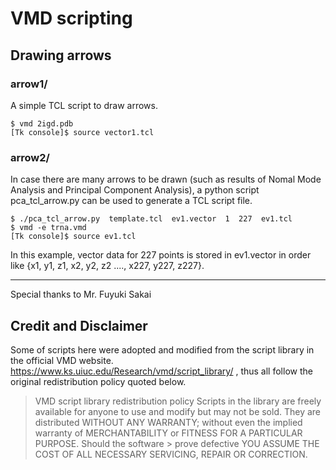 # VMD scripting

## Drawing arrows

### arrow1/

A simple TCL script to draw arrows.

```
$ vmd 2igd.pdb
[Tk console]$ source vector1.tcl
```

### arrow2/

In case there are many arrows to be drawn (such as results of Nomal Mode Analysis and Principal Component Analysis), a python script pca_tcl_arrow.py can be used to generate a TCL script file.


```
$ ./pca_tcl_arrow.py  template.tcl  ev1.vector  1  227  ev1.tcl
$ vmd -e trna.vmd
[Tk console]$ source ev1.tcl
```

In this example, vector data for 227 points is stored in ev1.vector in order like {x1, y1, z1, x2, y2, z2 ...., x227, y227, z227}.


----
Special thanks to Mr. Fuyuki Sakai

## Credit and Disclaimer

Some of scripts here were adopted and modified from the script library in the official VMD website. https://www.ks.uiuc.edu/Research/vmd/script_library/ , thus all follow the original redistribution policy quoted below.

> VMD script library redistribution policy
> Scripts in the library are freely available for anyone to use and modify but may not be sold. They are distributed WITHOUT ANY WARRANTY; without even the implied warranty of MERCHANTABILITY or FITNESS FOR A PARTICULAR PURPOSE. Should the software > prove defective YOU ASSUME THE COST OF ALL NECESSARY SERVICING, REPAIR OR CORRECTION.

